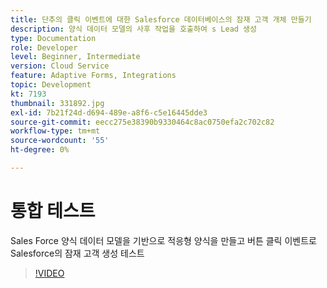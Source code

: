 ```yaml
---
title: 단추의 클릭 이벤트에 대한 Salesforce 데이터베이스의 잠재 고객 개체 만들기
description: 양식 데이터 모델의 사후 작업을 호출하여 s Lead 생성
type: Documentation
role: Developer
level: Beginner, Intermediate
version: Cloud Service
feature: Adaptive Forms, Integrations
topic: Development
kt: 7193
thumbnail: 331892.jpg
exl-id: 7b21f24d-d694-489e-a8f6-c5e16445dde3
source-git-commit: eecc275e38390b9330464c8ac0750efa2c702c82
workflow-type: tm+mt
source-wordcount: '55'
ht-degree: 0%

---
```


# 통합 테스트

Sales Force 양식 데이터 모델을 기반으로 적응형 양식을 만들고 버튼 클릭 이벤트로 Salesforce의 잠재 고객 생성 테스트

>[!VIDEO](https://video.tv.adobe.com/v/331892?quality=12&learn=on)
